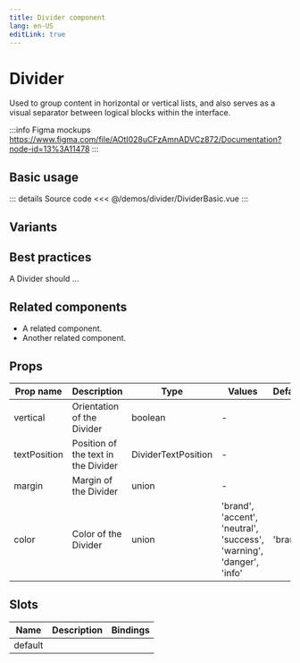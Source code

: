 ```yaml
---
title: Divider component
lang: en-US
editLink: true
---
```


# Divider

Used to group content in horizontal or vertical lists, and also serves as a visual separator between logical blocks within the interface.

:::info Figma mockups
https://www.figma.com/file/AOtI028uCFzAmnADVCz872/Documentation?node-id=13%3A11478
:::

## Basic usage

<DividerBasic />

::: details Source code
<<< @/demos/divider/DividerBasic.vue
:::

## Variants

<DividerVariants />

## Best practices

A Divider should ...

## Related components

- A related component.
- Another related component.

## Props

| Prop name    | Description                         | Type                | Values                                                               | Default |
| ------------ | ----------------------------------- | ------------------- | -------------------------------------------------------------------- | ------- |
| vertical     | Orientation of the Divider          | boolean             | -                                                                    |         |
| textPosition | Position of the text in the Divider | DividerTextPosition | -                                                                    |         |
| margin       | Margin of the Divider               | union               | -                                                                    |         |
| color        | Color of the Divider                | union               | 'brand', 'accent', 'neutral', 'success', 'warning', 'danger', 'info' | 'brand' |

## Slots

| Name    | Description | Bindings |
| ------- | ----------- | -------- |
| default |             |          |
